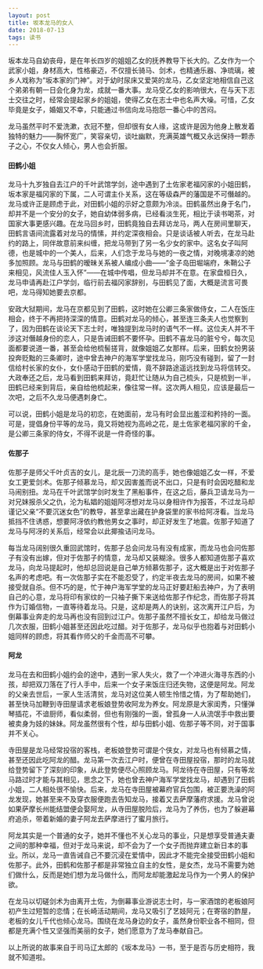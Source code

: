 ```yaml
---
layout: post
title: 坂本龙马的女人
date: 2018-07-13
tags: 读书
---
```

坂本龙马自幼丧母，是在年长四岁的姐姐乙女的抚养教导下长大的。乙女作为一个武家小姐，身材高大，性格豪迈，不仅擅长骑马、剑术，也精通乐器、净琉璃，被乡人戏称为“坂本家的门神”。对于幼时尿床又爱哭的龙马，乙女坚定地相信自己这个弟弟有朝一日会化身为龙，成就一番大事。龙马受乙女的影响很大，在与天下志士交往之时，经常会提起家乡的姐姐，使得乙女在志士中也名声大噪。可惜，乙女毕竟是女子，婚姻又不幸，只能通过书信向龙马抱怨一番心中的苦闷。

龙马虽然平时不爱洗漱，衣冠不整，但却很有女人缘，这或许是因为他身上散发着独特的魅力——胸怀宽广，笑容亲切，谈吐幽默，充满英雄气概又永远保持一颗赤子之心，不仅女人倾心，男人也会折服。

#### 田鹤小姐
龙马十九岁独自去江户的千叶武馆学剑，途中遇到了土佐家老福冈家的小姐田鹤，坂本家是福冈家的下属，二人可谓主仆关系，这在等级森严的藩国是不可僭越的。龙马或许正是顾虑于此，对田鹤小姐的示好之意颇为冷淡。田鹤虽然出身于名门，却并不是一个安分的女子，她自幼体弱多病，已经看淡生死，相比于读书喝茶，对国家大事更感兴趣。在龙马回乡时，田鹤竟独自去拜访龙马，两人在房间里聊天，田鹤言语间流露着对龙马的情愫，并约定深夜相会。只是谈话被人听去，在龙马赴约的路上，同伴故意前来纠缠，把龙马带到了另一名少女的家中。这名女子叫阿德，也是城中的一个美人，后来，人们念于龙马与她的一夜之情，对晚境凄凉的她多加照顾。龙马与田鹤的暧昧关系被人编成小曲——“金子岛田堀端府，朱鞘公子来相见，风流佳人玉入怀”——在城中传唱，但龙马却并不在意。在家盘桓日久，龙马申请再赴江户学剑，临行前去福冈家辞别，与田鹤见了面，大概是流言可畏吧，龙马得知她要去京都。

安政大狱期间，龙马在京都见到了田鹤，这时她在公卿三条家做侍女，二人在饭庄相会，终于不再把持深深的情意。田鹤对龙马的倾心，甚至连三条夫人也觉察到了，因为田鹤在谈论天下志士时，唯独提到龙马时的语气不一样。这位夫人并不干涉这对僭越身份的恋人，只是告诫田鹤不要怀孕。田鹤不喜龙马的脏兮兮，每次见面都要说道一番，甚至会给他梳髻搓背，就像姐姐乙女那样。后来，田鹤女扮男装投奔贬黜的三条卿时，途中曾去神户的海军学堂找龙马，刚巧没有碰到，留了一封信给村长家的女仆，女仆感动于田鹤的爱情，竟不辞路途遥远找到龙马将信转交。大政奉还之后，龙马看到田鹤来拜访，竟赶忙让随从为自己梳头，只是梳到一半，田鹤已经来到背后，亲自给他梳起来，像往常一样。这次两人相见，应该是最后一次吧，之后不久龙马便遇刺身亡。

可以说，田鹤小姐是龙马的初恋，在她面前，龙马有时会显出羞涩和矜持的一面。可是，提倡身份平等的龙马，竟又将她视为高岭之花，是土佐家老福冈家的千金，是公卿三条家的侍女，不得不说是一件奇怪的事。

#### 佐那子
佐那子是师父千叶贞吉的女儿，是北辰一刀流的高手，她也像姐姐乙女一样，不爱女工更爱剑术。佐那子倾慕龙马，却又因害羞而说不出口，只是有时会因吃醋和龙马闹别扭。龙马在千叶武馆学剑时发生了黑船事件，在这之后，藤兵卫请龙马为一对兄妹报杀父之仇，沦为私娼的姐姐阿冴想对龙马以身相许作为报答，不过龙马却谨记父亲“不要沉迷女色”的教导，甚至拿出藏在护身袋里的家书给阿冴看。当龙马抵挡不住诱惑，想要阿冴依约教他男女之事时，却正好发生了地震。佐那子知道了龙马与阿冴的关系后，经常会以此揶揄诘问龙马。

每当龙马阔别很久重回武馆时，佐那子总会问龙马有没有成家，而龙马也会问佐那子有没有出嫁，但对于佐那子的情意，龙马却又装糊涂。很多人都知道佐那子喜欢龙马，向龙马提起时，他却总回说是自己单方倾慕佐那子，这大概是出于对佐那子名声的考虑吧。有一次佐那子实在不能忍受了，约定半夜去龙马的房间，如果不被接受就自杀。但不巧的是，忙于神户海军学堂的龙马正好要赶船去神户，为了表明自己的心意，龙马将印有家纹的一只袖子撕下来送给佐那子作纪念，而佐那子将其作为订婚信物，一直等待着龙马。只是，这却是两人的诀别，这次离开江户后，为倒幕事业奔走的龙马再也没有回到过江户。佐那子虽然不擅长女工，却给龙马做过几次衣服，田鹤小姐甚至还因此吃过醋。对于佐那子，龙马似乎也抱着与对田鹤小姐同样的顾虑，将其看作师父的千金而高不可攀。

#### 阿龙
龙马在去和田鹤小姐约会的途中，遇到一家人失火，救了一个冲进火海寻东西的小孩，却把双刀落在了行人手中，后来一个女子来饭庄归还失物，这便是阿龙。阿龙的父亲去世后，一家人生活清贫，龙马对这位美人顿生怜惜之情，为了帮助她们，甚至快马加鞭到寺田屋请求老板娘登势收阿龙为养女。阿龙原是大家闺秀，只懂弹琴插花，不谙厨师，看似柔弱，但也有刚强的一面，曾孤身一人从流氓手中救出要被卖身为妓的妹妹。阿龙虽然很有个性，却与田鹤小姐、佐那子等不同，对于国事并不关心。

寺田屋是龙马经常投宿的客栈，老板娘登势可谓是个侠女，对龙马也有倾慕之情，甚至还因此吃阿龙的醋。龙马第一次去江户时，便曾在寺田屋投宿，那时的龙马就给登势留下了深刻的印象，从此登势便尽心照顾龙马。阿龙待在寺田屋，只有等龙马路过时才能与其相见，思念之下，她也曾去神户海军学堂找龙马，却遇到了田鹤小姐，二人相处很不愉快。后来，龙马在寺田屋被幕府官兵包围，被正要洗澡的阿龙发现，她甚至来不及穿衣服便跑去告知龙马，接着又去萨摩藩府求援。龙马曾说如果萨摩长州能结盟便会娶阿龙，从寺田屋脱险后，龙马为了养伤，也为了躲避幕府追杀，带着新婚的妻子阿龙去萨摩进行了蜜月旅行。

阿龙其实是一个普通的女子，她并不懂也不关心龙马的事业，只是想享受普通夫妻之间的那种幸福，但对于龙马来说，却不会为了一个女子而抛弃建立新日本的事业。所以，龙马一直告诫自己不要沉浸在爱情中，因此才不能完全接受田鹤小姐和佐那子。此外，田鹤和佐那子都是非常独立自主的女性，是女杰，龙马不需要为她们做什么，反而是她们想为龙马做什么，而阿龙却能激起龙马作为一个男人的保护欲。

在龙马以切磋剑术为由离开土佐，为倒幕事业游说志士时，与一家酒馆的老板娘阿初产生过短暂的恋情；在长崎活动期间，龙马又吸引了艺妓阿元；在寄宿的酢屋，老板的女儿千代也倾心龙马。围绕在龙马身边的女子，虽然身份职业各不相同，但都是充满个性又坚强而美丽的女子，她们愿意为了龙马奉献自己。

以上所说的故事来自于司马辽太郎的《坂本龙马》一书，至于是否与历史相符，我就不知道啦。